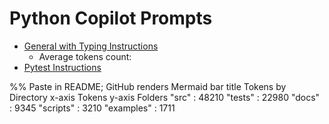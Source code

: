 # Python Copilot Prompts

- [General with Typing Instructions](./general-with-typing-instructions.md)
  - Average tokens count:
- [Pytest Instructions](./pytest-instructions.md)

%% Paste in README; GitHub renders Mermaid
bar
    title Tokens by Directory
    x-axis Tokens
    y-axis Folders
    "src" : 48210
    "tests" : 22980
    "docs" : 9345
    "scripts" : 3210
    "examples" : 1711
